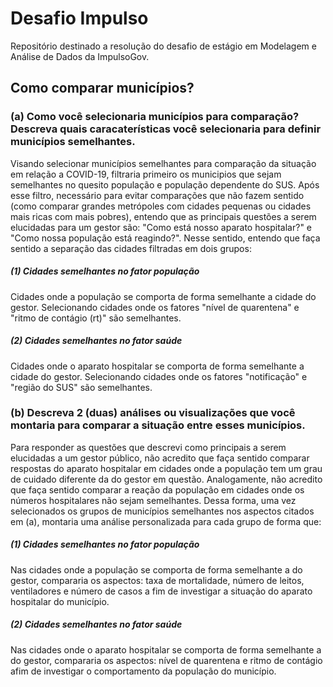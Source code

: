 # Desafio Impulso
Repositório destinado a resolução do desafio de estágio em Modelagem e Análise de Dados da ImpulsoGov.

## Como comparar municípios?
### (a) Como você selecionaria municípios para comparação? Descreva quais caracaterísticas você selecionaria para definir municípios semelhantes. 
Visando selecionar municípios semelhantes para comparação da situação em relação a COVID-19, filtraria primeiro os municipios que sejam semelhantes no quesito população e população dependente do SUS. Após esse filtro, necessário para evitar comparações que não fazem sentido (como comparar grandes metrópoles com cidades pequenas ou cidades mais ricas com mais pobres), entendo que as principais questões a serem elucidadas para um gestor são: "Como está nosso aparato hospitalar?" e "Como nossa população está reagindo?". Nesse sentido, entendo que faça sentido a separação das cidades filtradas em dois grupos:
##### (1) Cidades semelhantes no fator população
Cidades onde a população se comporta de forma semelhante a cidade do gestor. Selecionando cidades onde os fatores "nível de quarentena" e "ritmo de contágio (rt)" são semelhantes.
##### (2) Cidades semelhantes no fator saúde
Cidades onde o aparato hospitalar se comporta de forma semelhante a cidade do gestor. Selecionando cidades onde os fatores "notificação" e "região do SUS" são semelhantes.

### (b) Descreva 2 (duas) análises ou visualizações que você montaria para comparar a situação entre esses municípios.
Para responder as questões que descrevi como principais a serem elucidadas a um gestor público, não acredito que faça sentido comparar respostas do aparato hospitalar em cidades onde a população tem um grau de cuidado diferente da do gestor em questão. Analogamente, não acredito que faça sentido comparar a reação da população em cidades onde os números hospitalares não sejam semelhantes.
Dessa forma, uma vez selecionados os grupos de municípios semelhantes nos aspectos citados em (a), montaria uma análise personalizada para cada grupo de forma que:
##### (1) Cidades semelhantes no fator população
Nas cidades onde a população se comporta de forma semelhante a do gestor, compararia os aspectos: taxa de mortalidade, número de leitos, ventiladores e número de casos a fim de investigar a situação do aparato hospitalar do município.
##### (2) Cidades semelhantes no fator saúde
Nas cidades onde o aparato hospitalar se comporta de forma semelhante a do gestor, compararia os aspectos: nível de quarentena e ritmo de contágio afim de investigar o comportamento da população do município.

